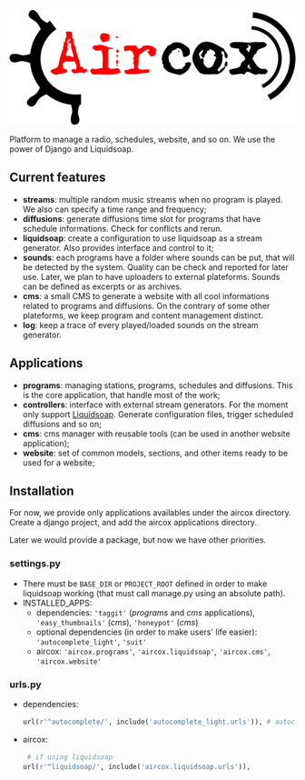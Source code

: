 ![](/data/logo.png)

Platform to manage a radio, schedules, website, and so on. We use the power of Django and Liquidsoap.

## Current features
* **streams**: multiple random music streams when no program is played. We also can specify a time range and frequency;
* **diffusions**: generate diffusions time slot for programs that have schedule informations. Check for conflicts and rerun.
* **liquidsoap**: create a configuration to use liquidsoap as a stream generator. Also provides interface and control to it;
* **sounds**: each programs have a folder where sounds can be put, that will be detected by the system. Quality can be check and reported for later use. Later, we plan to have uploaders to external plateforms. Sounds can be defined as excerpts or as archives.
* **cms**: a small CMS to generate a website with all cool informations related to programs and diffusions. On the contrary of some other plateforms, we keep program and content management distinct.
* **log**: keep a trace of every played/loaded sounds on the stream generator.

## Applications
* **programs**: managing stations, programs, schedules and diffusions. This is the core application, that handle most of the work;
* **controllers**: interface with external stream generators. For the moment only support [Liquidsoap](http://liquidsoap.fm/). Generate configuration files, trigger scheduled diffusions and so on;
* **cms**: cms manager with reusable tools (can be used in another website application);
* **website**: set of common models, sections, and other items ready to be used for a website;

## Installation
For now, we provide only applications availables under the aircox directory. Create a django project, and add the aircox applications directory.

Later we would provide a package, but now we have other priorities.

### settings.py
* There must be `BASE_DIR` or `PROJECT_ROOT` defined in order to make liquidsoap working (that must call manage.py using an absolute path).
* INSTALLED_APPS:
    - dependencies: `'taggit'` (*programs* and *cms* applications),
                    `'easy_thumbnails'` (*cms*), `'honeypot'` (*cms*)
    - optional dependencies (in order to make users' life easier): `'autocomplete_light'`, `'suit'`
    - aircox: `'aircox.programs'`, `'aircox.liquidsoap'`, `'aircox.cms'`, `'aircox.website'`

### urls.py
* dependencies:

    ```python
    url(r'^autocomplete/', include('autocomplete_light.urls')), # autocomplete
    ```

* aircox:

    ```python
     # if using liquidsoap
    url(r'^liquidsoap/', include('aircox.liquidsoap.urls')),
    ```



